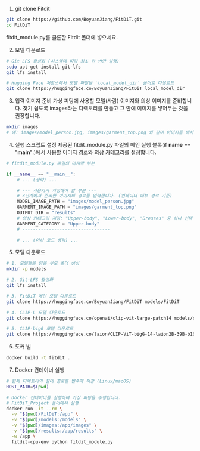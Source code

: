 1. git clone Fitdit

```Bash
git clone https://github.com/BoyuanJiang/FitDiT.git
cd FitDiT
```
fitdit_module.py를 클론한 Fitdit 폴더에 넣으세요.

2. 모델 다운로드
```Bash
# Git LFS 활성화 (시스템에 따라 최초 한 번만 실행)
sudo apt-get install git-lfs
git lfs install

# Hugging Face 저장소에서 모델 파일을 'local_model_dir' 폴더로 다운로드
git clone https://huggingface.co/BoyuanJiang/FitDiT local_model_dir
```

3. 입력 이미지 준비
가상 피팅에 사용할 모델(사람) 이미지와 의상 이미지를 준비합니다. 찾기 쉽도록 images라는 디렉토리를 만들고 그 안에 이미지를 넣어두는 것을 권장합니다.

```Bash
mkdir images
# 예: images/model_person.jpg, images/garment_top.png 와 같이 이미지를 배치합니다.
```

4. 실행 스크립트 설정
제공된 fitdit_module.py 파일의 메인 실행 블록(if __name__ == "__main__":)에서 사용할 이미지 경로와 의상 카테고리를 설정합니다.
```python
# fitdit_module.py 파일의 마지막 부분

if __name__ == "__main__":
    # ... (생략) ...

    # --- 사용자가 지정해야 할 부분 ---
    # 3단계에서 준비한 이미지의 경로를 입력합니다. (컨테이너 내부 경로 기준)
    MODEL_IMAGE_PATH = "images/model_person.jpg"
    GARMENT_IMAGE_PATH = "images/garment_top.png"
    OUTPUT_DIR = "results"
    # 의상 카테고리 지정: "Upper-body", "Lower-body", "Dresses" 중 하나 선택
    GARMENT_CATEGORY = "Upper-body"
    # ---------------------------------

    # ... (이하 코드 생략) ...

```

5. 모델 다운로드
```Bash
# 1. 모델들을 담을 부모 폴더 생성
mkdir -p models

# 2. Git-LFS 활성화
git lfs install

# 3. FitDiT 메인 모델 다운로드
git clone https://huggingface.co/BoyuanJiang/FitDiT models/FitDiT

# 4. CLIP-L 모델 다운로드
git clone https://huggingface.co/openai/clip-vit-large-patch14 models/clip-vit-large-patch14

# 5. CLIP-bigG 모델 다운로드
git clone https://huggingface.co/laion/CLIP-ViT-bigG-14-laion2B-39B-b160k models/CLIP-ViT-bigG-14-laion2B-39B-b160k
```

6. 도커 빌
```Bash
docker build -t fitdit .
```

7. Docker 컨테이너 실행
```Bash
# 현재 디렉토리의 절대 경로를 변수에 저장 (Linux/macOS)
HOST_PATH=$(pwd)

# Docker 컨테이너를 실행하여 가상 피팅을 수행합니다.
# FitDiT_Project 폴더에서 실행
docker run -it --rm \
  -v "$(pwd)/FitDiT:/app" \
  -v "$(pwd)/models:/models" \
  -v "$(pwd)/images:/app/images" \
  -v "$(pwd)/results:/app/results" \
  -w /app \
  fitdit-cpu-env python fitdit_module.py

```

